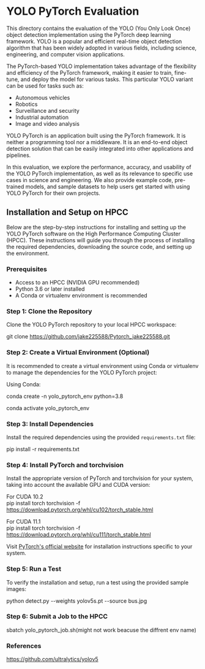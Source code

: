# YOLO PyTorch Evaluation

This directory contains the evaluation of the YOLO (You Only Look Once) object detection implementation using the PyTorch deep learning framework. YOLO is a popular and efficient real-time object detection algorithm that has been widely adopted in various fields, including science, engineering, and computer vision applications.

The PyTorch-based YOLO implementation takes advantage of the flexibility and efficiency of the PyTorch framework, making it easier to train, fine-tune, and deploy the model for various tasks. This particular YOLO variant can be used for tasks such as:

- Autonomous vehicles
- Robotics
- Surveillance and security
- Industrial automation
- Image and video analysis

YOLO PyTorch is an application built using the PyTorch framework. It is neither a programming tool nor a middleware. It is an end-to-end object detection solution that can be easily integrated into other applications and pipelines.

In this evaluation, we explore the performance, accuracy, and usability of the YOLO PyTorch implementation, as well as its relevance to specific use cases in science and engineering. We also provide example code, pre-trained models, and sample datasets to help users get started with using YOLO PyTorch for their own projects.

## Installation and Setup on HPCC

Below are the step-by-step instructions for installing and setting up the YOLO PyTorch software on the High Performance Computing Cluster (HPCC). These instructions will guide you through the process of installing the required dependencies, downloading the source code, and setting up the environment.

### Prerequisites

- Access to an HPCC (NVIDIA GPU recommended)
- Python 3.6 or later installed
- A Conda or virtualenv environment is recommended

### Step 1: Clone the Repository

Clone the YOLO PyTorch repository to your local HPCC workspace:

git clone https://github.com/jake225588/Pytorch_jake225588.git

### Step 2: Create a Virtual Environment (Optional)

It is recommended to create a virtual environment using Conda or virtualenv to manage the dependencies for the YOLO PyTorch project:

Using Conda:

conda create -n yolo_pytorch_env python=3.8

conda activate yolo_pytorch_env

### Step 3: Install Dependencies

Install the required dependencies using the provided `requirements.txt` file:

pip install -r requirements.txt

### Step 4: Install PyTorch and torchvision

Install the appropriate version of PyTorch and torchvision for your system, taking into account the available GPU and CUDA version:

For CUDA 10.2
<br>pip install torch torchvision -f https://download.pytorch.org/whl/cu102/torch_stable.html

For CUDA 11.1
<br>pip install torch torchvision -f https://download.pytorch.org/whl/cu111/torch_stable.html


Visit [PyTorch's official website](https://pytorch.org/get-started/locally/) for installation instructions specific to your system.


### Step 5: Run a Test
To verify the installation and setup, run a test using the provided sample images:

python detect.py --weights yolov5s.pt --source bus.jpg


### Step 6: Submit a Job to the HPCC


sbatch yolo_pytorch_job.sh(might not work beacuse the diffrent env name)

### References

https://github.com/ultralytics/yolov5

